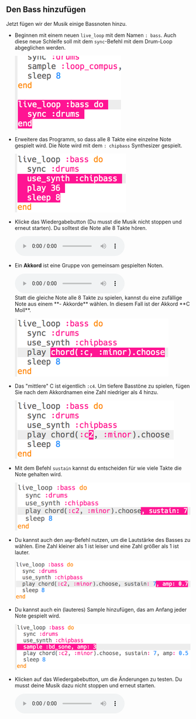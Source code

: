## Den Bass hinzufügen

Jetzt fügen wir der Musik einige Bassnoten hinzu.

+ Beginnen mit einem neuen `live_loop` mit dem Namen `: bass`. Auch diese neue Schleife soll mit dem `sync`-Befehl mit dem Drum-Loop abgeglichen werden.
    
    ![Screenshot](images/dj-bass-loop.png)

+ Erweitere das Programm, so dass alle 8 Takte eine einzelne Note gespielt wird. Die Note wird mit dem `: chipbass` Synthesizer gespielt.
    
    ![Screenshot](images/dj-bass-note.png)

+ Klicke das Wiedergabebutton (Du musst die Musik nicht stoppen und erneut starten). Du solltest die Note alle 8 Takte hören.
    
    <div id="audio-preview" class="pdf-hidden">
      <audio controls preload> <source src="resources/bass-single.mp3" type="audio/mpeg"> Ihr Browser unterstützt das <code>Audio-</code> Element nicht. </audio>
    </div>
+ Ein **Akkord** ist eine Gruppe von gemeinsam gespielten Noten.
    
    <div id="audio-preview" class="pdf-hidden">
      <audio controls preload> <source src="resources/chord.mp3" type="audio/mpeg"> Ihr Browser unterstützt das <code>Audio-</code> Element nicht. </audio>
    </div>
    Statt die gleiche Note alle 8 Takte zu spielen, kannst du eine zufällige Note aus einem **- Akkorde** wählen. In diesem Fall ist der Akkord **C Moll**.
    
    ![Screenshot](images/dj-bass-random-note.png)

+ Das "mittlere" C ist eigentlich `:c4`. Um tiefere Basstöne zu spielen, fügen Sie nach dem Akkordnamen eine Zahl niedriger als 4 hinzu.
    
    ![Screenshot](images/dj-bass-lower-note.png)

+ Mit dem Befehl `sustain` kannst du entscheiden für wie viele Takte die Note gehalten wird.
    
    ![Screenshot](images/dj-bass-longer-note.png)

+ Du kannst auch den `amp`-Befehl nutzen, um die Lautstärke des Basses zu wählen. Eine Zahl kleiner als 1 ist leiser und eine Zahl größer als 1 ist lauter.
    
    ![Screenshot](images/dj-bass-amp.png)

+ Du kannst auch ein (lauteres) Sample hinzufügen, das am Anfang jeder Note gespielt wird.
    
    ![Screenshot](images/dj-bass-sample.png)

+ Klicken auf das Wiedergabebutton, um die Änderungen zu testen. Du musst deine Musik dazu nicht stoppen und erneut starten.
    
    <div id="audio-preview" class="pdf-hidden">
      <audio controls preload> <source src="resources/bass.mp3" type="audio/mpeg"> Ihr Browser unterstützt das <code>Audio-</code> Element nicht. </audio>
    </div>